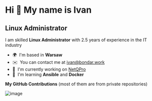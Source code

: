 Hi 👋 My name is Ivan
=====================

Linux Administrator
-------------------

I am skilled **Linux Administrator** with 2.5 years of experience in the IT industry

* 🌍  I'm based in **Warsaw**
* ✉️  You can contact me at [ivan@bondar.work](mailto:ivan@bondar.work)
* 🚀  I'm currently working on [NetQPro](http://netscan.pl/)
* 🧠  I'm learning **Ansible** and **Docker**




<b>My GitHub Contributions</b>  (most of them are from private repositories)


![image](https://github.com/djoxpy/djoxpy/assets/49994060/e2fdd39d-2b36-4c39-a0ba-41f2389c004b)
